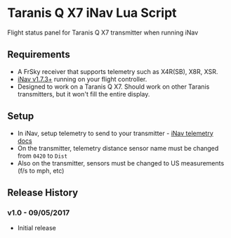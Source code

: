 # Taranis Q X7 iNav Lua Script

Flight status panel for Taranis Q X7 transmitter when running iNav

## Requirements

* A FrSky receiver that supports telemetry such as X4R(SB), X8R, XSR.
* [iNav v1.7.3+](https://github.com/iNavFlight/inav/releases) running on your flight controller.
* Designed to work on a Taranis Q X7. Should work on other Taranis transmitters, but it won't fill the entire display.

## Setup

* In iNav, setup telemetry to send to your transmitter - [iNav telemetry docs](https://github.com/iNavFlight/inav/blob/master/docs/Telemetry.md)
* On the transmitter, telemetry distance sensor name must be changed from `0420` to `Dist`
* Also on the transmitter, sensors must be changed to US measurements (f/s to mph, etc)

## Release History

### v1.0 - 09/05/2017
* Initial release
